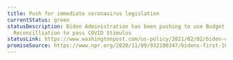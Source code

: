 ```yaml
---
title: Push for immediate coronavirus legislation
currentStatus: green
statusDescription: Biden Administration has been pushing to use Budget
  Reconcilliation to pass COVID Stimulus
statusLink: https://www.washingtonpost.com/us-policy/2021/02/02/biden-democrats-covid-relief/
promiseSource: https://www.npr.org/2020/11/09/932190347/bidens-first-100-days-here-s-what-to-expect
---
```

